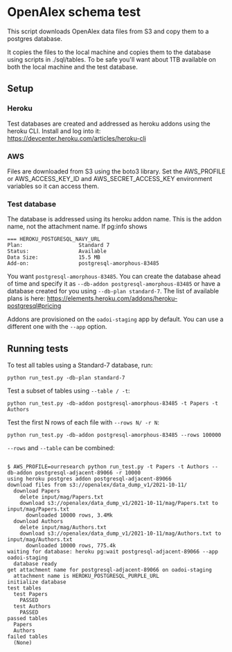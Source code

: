 # OpenAlex schema test

This script downloads OpenAlex data files from S3 and copy them to a postgres database.

It copies the files to the local machine and copies them to the database using scripts in ./sql/tables.
To be safe you'll want about 1TB available on both the local machine and the test database.

## Setup

### Heroku

Test databases are created and addressed as heroku addons using the heroku CLI. Install and log into it: https://devcenter.heroku.com/articles/heroku-cli

### AWS

Files are downloaded from S3 using the boto3 library. Set the AWS_PROFILE or AWS_ACCESS_KEY_ID and AWS_SECRET_ACCESS_KEY environment variables so it can access them.

### Test database

The database is addressed using its heroku addon name. This is the addon name, not the attachment name. If pg:info shows

```text
=== HEROKU_POSTGRESQL_NAVY_URL
Plan:                  Standard 7
Status:                Available
Data Size:             15.5 MB
Add-on:                postgresql-amorphous-83485

```

You want `postgresql-amorphous-83485`. You can create the database ahead of time and specify it as `--db-addon postgresql-amorphous-83485` 
or have a database created for you using `--db-plan standard-7`. The list of available plans is here: https://elements.heroku.com/addons/heroku-postgresql#pricing

Addons are provisioned on the `oadoi-staging` app by default. You can use a different one with the `--app` option.

## Running tests

To test all tables using a Standard-7 database, run:

`python run_test.py -db-plan standard-7`

Test a subset of tables using `--table / -t`:

`python run_test.py -db-addon postgresql-amorphous-83485 -t Papers -t Authors`

Test the first N rows of each file with `--rows N/ -r N`:

`python run_test.py -db-addon postgresql-amorphous-83485 --rows 100000`

`--rows` and `--table` can be combined:

```text

$ AWS_PROFILE=ourresearch python run_test.py -t Papers -t Authors --db-addon postgresql-adjacent-89066 -r 10000
using heroku postgres addon postgresql-adjacent-89066
download files from s3://openalex/data_dump_v1/2021-10-11/
  download Papers
    delete input/mag/Papers.txt
    download s3://openalex/data_dump_v1/2021-10-11/mag/Papers.txt to input/mag/Papers.txt
      downloaded 10000 rows, 3.4Mk
  download Authors
    delete input/mag/Authors.txt
    download s3://openalex/data_dump_v1/2021-10-11/mag/Authors.txt to input/mag/Authors.txt
      downloaded 10000 rows, 775.4k
waiting for database: heroku pg:wait postgresql-adjacent-89066 --app oadoi-staging
  database ready
get attachment name for postgresql-adjacent-89066 on oadoi-staging
  attachment name is HEROKU_POSTGRESQL_PURPLE_URL
initialize database
test tables
  test Papers
    PASSED
  test Authors
    PASSED
passed tables
  Papers
  Authors
failed tables
  (None)


```





